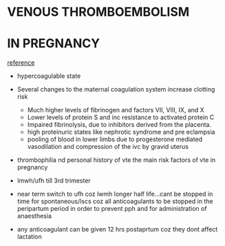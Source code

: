 # VENOUS THROMBOEMBOLISM

# IN PREGNANCY
[reference](https://www.ccjm.org/content/ccjom/76/2/113.full.pdf)

- hypercoagulable state
- Several changes to the maternal coagulation system increase clotting risk
	- Much  higher  levels  of  fibrinogen  and  factors VII, VIII, IX, and X
	- Lower levels of protein S and inc resistance to activated protein C
	- Impaired fibrinolysis, due to inhibitors derived from the placenta.
	- high proteinuric states like nephrotic syndrome and pre eclampsia
	- pooling of blood in lower limbs due to progesterone mediated vasodilation and compression of the ivc by gravid uterus
- thrombophilia nd personal history of vte the main risk factors of vte in pregnancy


- lmwh/ufh till 3rd trimester
- near term switch to ufh coz lwmh longer half life...cant be stopped in time for spontaneous/lscs coz all anticoagulants to be stopped in the peripartum period in order to prevent pph and for administration of anaesthesia
- any anticoagulant can be given 12 hrs postaprtum coz they dont affect lactation
